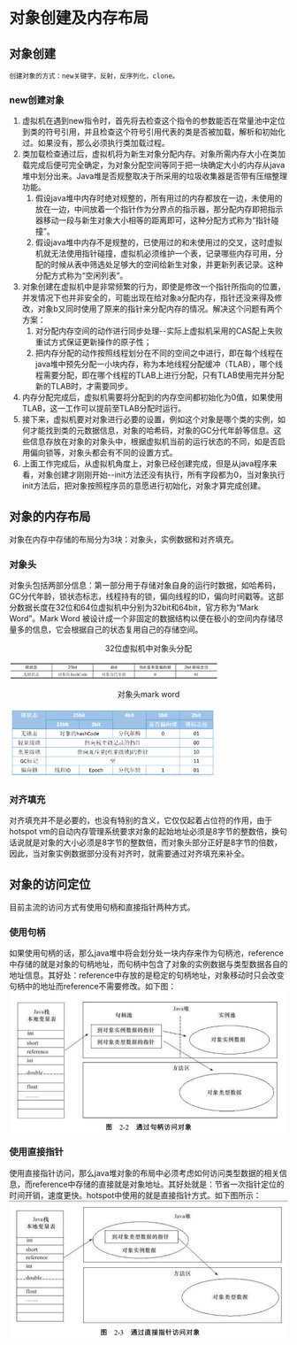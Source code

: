 # 对象创建及内存布局
## 对象创建
    创建对象的方式：new关键字，反射，反序列化，clone。
### new创建对象
1. 虚拟机在遇到new指令时，首先将去检查这个指令的参数能否在常量池中定位到类的符号引用，并且检查这个符号引用代表的类是否被加载，解析和初始化过。如果没有，那么必须执行类加载过程。
2. 类加载检查通过后，虚拟机将为新生对象分配内存。对象所需内存大小在类加载完成后便可完全确定，为对象分配空间等同于把一块确定大小的内存从java堆中划分出来。Java堆是否规整取决于所采用的垃圾收集器是否带有压缩整理功能。
    1. 假设java堆中内存时绝对规整的，所有用过的内存都放在一边，未使用的放在一边，中间放着一个指针作为分界点的指示器，那分配内存即把指示器移动一段与新生对象大小相等的距离即可，这种分配方式称为“指针碰撞”。
    2. 假设java堆中内存不是规整的，已使用过的和未使用过的交叉，这时虚拟机就无法使用指针碰撞，虚拟机必须维护一个表，记录哪些内存可用，分配的时候从表中筛选处足够大的空间给新生对象，并更新列表记录。这种分配方式称为“空闲列表”。
3. 对象创建在虚拟机中是非常频繁的行为，即使是修改一个指针所指向的位置，并发情况下也并非安全的，可能出现在给对象a分配内存，指针还没来得及修改，对象b又同时使用了原来的指针来分配内存的情况。解决这个问题有两个方案：
    1. 对分配内存空间的动作进行同步处理--实际上虚拟机采用的CAS配上失败重试方式保证更新操作的原子性；
    2. 把内存分配的动作按照线程划分在不同的空间之中进行，即在每个线程在java堆中预先分配一小块内存，称为本地线程分配缓冲（TLAB），哪个线程需要分配，即在哪个线程的TLAB上进行分配，只有TLAB使用完并分配新的TLAB时，才需要同步。
4. 内存分配完成后，虚拟机需要将分配到的内存空间都初始化为0值，如果使用TLAB，这一工作可以提前至TLAB分配时运行。
5. 接下来，虚拟机要对对象进行必要的设置，例如这个对象是哪个类的实例，如何才能找到类的元数据信息，对象的哈希码，对象的GC分代年龄等信息。这些信息存放在对象的对象头中，根据虚拟机当前的运行状态的不同，如是否启用偏向锁等，对象头都会有不同的设置方式。
6. 上面工作完成后，从虚拟机角度上，对象已经创建完成，但是从java程序来看，对象创建才刚刚开始--init方法还没有执行，所有字段都为0，当对象执行init方法后，把对象按照程序员的意愿进行初始化，对象才算完成创建。

## 对象的内存布局
对象在内存中存储的布局分为3块：对象头，实例数据和对齐填充。
### 对象头
对象头包括两部分信息：第一部分用于存储对象自身的运行时数据，如哈希码，GC分代年龄，锁状态标志，线程持有的锁，偏向线程的ID，偏向时间戳等。这部分数据长度在32位和64位虚拟机中分别为32bit和64bit，官方称为“Mark Word”。Mark Word 被设计成一个非固定的数据结构以便在极小的空间内存储尽量多的信息，它会根据自己的状态复用自己的存储空间。  
<p align="center">32位虚拟机中对象头分配</p>
<img src="../image/32位虚拟机内存布局.png" width="75%" align="center"></img>
<p align="center">对象头mark word</p>
<img src="../image/对象头markword.jpg" width="75%" align="center"></img>   

### 对齐填充
对齐填充并不是必要的，也没有特别的含义，它仅仅起着占位符的作用，由于hotspot vm的自动内存管理系统要求对象的起始地址必须是8字节的整数倍，换句话说就是对象的大小必须是8字节的整数倍，而对象头部分正好是8字节的倍数，因此，当对象实例数据部分没有对齐时，就需要通过对齐填充来补全。

## 对象的访问定位
目前主流的访问方式有使用句柄和直接指针两种方式。
### 使用句柄
如果使用句柄的话，那么java堆中将会划分处一块内存来作为句柄池，reference中存储的就是对象的句柄地址，而句柄中包含了对象的实例数据与类型数据各自的地址信息。其好处：reference中存放的是稳定的句柄地址，对象移动时只会改变句柄中的地址而reference不需要修改。如下图：
<img src="../image/句柄访问.png" align="center"></img>
### 使用直接指针
使用直接指针访问，那么java堆对象的布局中必须考虑如何访问类型数据的相关信息，而reference中存储的直接就是对象地址。其好处就是：节省一次指针定位的时间开销，速度更快。hotspot中使用的就是直接指针方式。如下图所示：
<img src="../image/直接指针.png" align="center"></img>